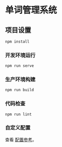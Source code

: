 # 单词管理系统

## 项目设置
```bash
npm install
```

### 开发环境运行
```bash
npm run serve
```

### 生产环境构建
```bash
npm run build
```

### 代码检查
```bash
npm run lint
```

### 自定义配置
查看 [配置参考](https://cli.vuejs.org/zh/config/)。
